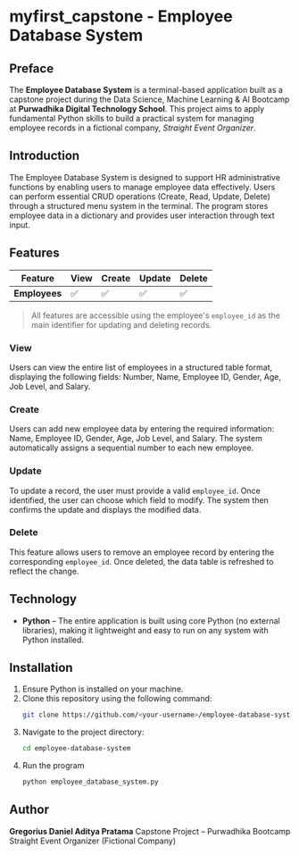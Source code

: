 # myfirst_capstone - Employee Database System

## Preface
The **Employee Database System** is a terminal-based application built as a capstone project during the Data Science, Machine Learning & AI Bootcamp at **Purwadhika Digital Technology School**. This project aims to apply fundamental Python skills to build a practical system for managing employee records in a fictional company, *Straight Event Organizer*.

## Introduction
The Employee Database System is designed to support HR administrative functions by enabling users to manage employee data effectively. Users can perform essential CRUD operations (Create, Read, Update, Delete) through a structured menu system in the terminal. The program stores employee data in a dictionary and provides user interaction through text input.

## Features

| Feature | View | Create | Update | Delete |
|--------|------|--------|--------|--------|
| **Employees** | ✅ | ✅ | ✅ | ✅ |

> All features are accessible using the employee's `employee_id` as the main identifier for updating and deleting records.

### View
Users can view the entire list of employees in a structured table format, displaying the following fields: Number, Name, Employee ID, Gender, Age, Job Level, and Salary.

### Create
Users can add new employee data by entering the required information: Name, Employee ID, Gender, Age, Job Level, and Salary. The system automatically assigns a sequential number to each new employee.

### Update
To update a record, the user must provide a valid `employee_id`. Once identified, the user can choose which field to modify. The system then confirms the update and displays the modified data.

### Delete
This feature allows users to remove an employee record by entering the corresponding `employee_id`. Once deleted, the data table is refreshed to reflect the change.

## Technology
- **Python** – The entire application is built using core Python (no external libraries), making it lightweight and easy to run on any system with Python installed.

## Installation

1. Ensure Python is installed on your machine.
2. Clone this repository using the following command:
   ```bash
   git clone https://github.com/<your-username>/employee-database-system.git
3. Navigate to the project directory:
   ```bash
   cd employee-database-system
4. Run the program
   ```bash
   python employee_database_system.py

## Author
**Gregorius Daniel Aditya Pratama**
Capstone Project – Purwadhika Bootcamp
Straight Event Organizer (Fictional Company)


